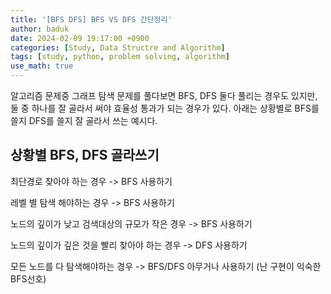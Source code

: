 ```yaml
---
title: '[BFS DFS] BFS VS DFS 간단정리'
author: baduk
date: 2024-02-09 19:17:00 +0900
categories: [Study, Data Structre and Algorithm]
tags: [study, python, problem solving, algorithm]
use_math: true
---
```

알고리즘 문제중 그래프 탐색 문제를 풀다보면 BFS, DFS 둘다 풀리는 경우도 있지만, 둘 중 하나를 잘 골라서 써야 효율성 통과가 되는 경우가 있다. 아래는 상황별로 BFS를 쓸지 DFS를 쓸지 잘 골라서 쓰는 예시다.

## 상황별 BFS, DFS 골라쓰기
최단경로 찾아야 하는 경우 -> BFS 사용하기

레벨 별 탐색 해야하는 경우 -> BFS 사용하기

노드의 깊이가 낮고 검색대상의 규모가 작은 경우 -> BFS 사용하기

노드의 깊이가 깊은 것을 빨리 찾아야 하는 경우 -> DFS 사용하기

모든 노드를 다 탐색해야하는 경우 -> BFS/DFS 아무거나 사용하기 (난 구현이 익숙한 BFS선호)


